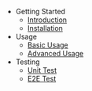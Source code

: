 - Getting Started
  - [Introduction](/)
  - [Installation](/installation)
- Usage
  - [Basic Usage](/usage/basic)
  - [Advanced Usage](/usage/advanced)
- Testing
    - [Unit Test](/unit/test)
    - [E2E Test](/e2e/test)


